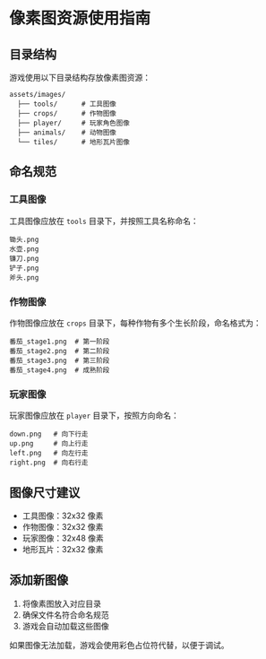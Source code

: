 # 像素图资源使用指南

## 目录结构

游戏使用以下目录结构存放像素图资源：

```
assets/images/
  ├── tools/      # 工具图像
  ├── crops/      # 作物图像
  ├── player/     # 玩家角色图像
  ├── animals/    # 动物图像
  └── tiles/      # 地形瓦片图像
```

## 命名规范

### 工具图像

工具图像应放在 `tools` 目录下，并按照工具名称命名：

```
锄头.png
水壶.png
镰刀.png
铲子.png
斧头.png
```

### 作物图像

作物图像应放在 `crops` 目录下，每种作物有多个生长阶段，命名格式为：

```
番茄_stage1.png  # 第一阶段
番茄_stage2.png  # 第二阶段
番茄_stage3.png  # 第三阶段
番茄_stage4.png  # 成熟阶段
```

### 玩家图像

玩家图像应放在 `player` 目录下，按照方向命名：

```
down.png   # 向下行走
up.png     # 向上行走
left.png   # 向左行走
right.png  # 向右行走
```

## 图像尺寸建议

- 工具图像：32x32 像素
- 作物图像：32x32 像素
- 玩家图像：32x48 像素
- 地形瓦片：32x32 像素

## 添加新图像

1. 将像素图放入对应目录
2. 确保文件名符合命名规范
3. 游戏会自动加载这些图像

如果图像无法加载，游戏会使用彩色占位符代替，以便于调试。